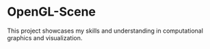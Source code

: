 # OpenGL-Scene
This project showcases my skills and understanding in computational graphics and visualization.

